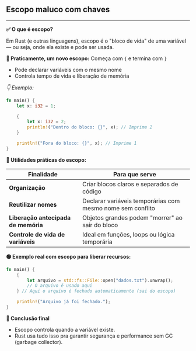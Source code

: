 ## Escopo maluco com chaves
---

**✅ O que é escopo?**

Em Rust (e outras linguagens), escopo é o "bloco de vida" de uma variável — ou seja, onde ela existe e pode ser usada.

**🧠 Praticamente, um novo escopo:**
Começa com `{` e termina com `}`

- Pode declarar variáveis com o mesmo nome
- Controla tempo de vida e liberação de memória

*👇 Exemplo:*
```rust
fn main() {
    let x: i32 = 1;

    {
        let x: i32 = 2;
        println!("Dentro do bloco: {}", x); // Imprime 2
    }

    println!("Fora do bloco: {}", x); // Imprime 1
}
```

**🧰 Utilidades práticas do escopo:**

| Finalidade                          | Para que serve                                             |
| ----------------------------------- | ---------------------------------------------------------- |
| **Organização**                     | Criar blocos claros e separados de código                  |
| **Reutilizar nomes**                | Declarar variáveis temporárias com mesmo nome sem conflito |
| **Liberação antecipada de memória** | Objetos grandes podem "morrer" ao sair do bloco            |
| **Controle de vida de variáveis**   | Ideal em funções, loops ou lógica temporária               |



**🟢 Exemplo real com escopo para liberar recursos:**
```rust 
fn main() {
    {
        let arquivo = std::fs::File::open("dados.txt").unwrap();
        // O arquivo é usado aqui
    } // Aqui o arquivo é fechado automaticamente (sai do escopo)

    println!("Arquivo já foi fechado.");
}
```

**🧠 Conclusão final**

- Escopo controla quando a variável existe.
- Rust usa tudo isso pra garantir segurança e performance sem GC (garbage collector).












